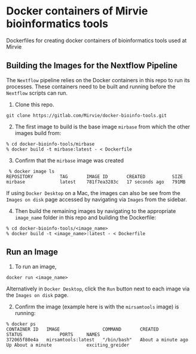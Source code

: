 # Docker containers of Mirvie bioinformatics tools

Dockerfiles for creating docker containers of bioinformatics tools used at Mirvie

## Building the Images for the Nextflow Pipeline
The `Nextflow` pipeline relies on the Docker containers in this repo to run its processes. 
These containers need to be built and running before the `Nextflow` scripts can run.

1. Clone this repo.
```
git clone https://gitlab.com/Mirvie/docker-bioinfo-tools.git
```
2. The first image to build is the base image `mirbase` from which the other images build from:
```
% cd docker-bioinfo-tools/mirbase
% docker build -t mirbase:latest - < Dockerfile
```
3. Confirm that the `mirbase` image was created
```
 % docker image ls
REPOSITORY          TAG       IMAGE ID       CREATED          SIZE
mirbase             latest    781f7ea3283c   17 seconds ago   791MB
```
If using `Docker Desktop` on a Mac, the images can also be see from the 
`Images on disk` page accessed by navigating via `Images` from the sidebar.

4. Then build the remaining images by navigating to the appropriate `image_name`
folder in this repo and building the Dockerfile:
```
% cd docker-bioinfo-tools/<image_name>
% docker build -t <image_name>:latest - < Dockerfile
```

## Run an Image
1. To run an image,
```
docker run <image_name>
```
Alternatively in `Docker Desktop`, click the `Run` button next to each image 
via the `Images on disk` page.

2. Confirm the image (example here is with the `mirsamtools` image) is running:
```
% docker ps
CONTAINER ID   IMAGE                COMMAND       CREATED              STATUS              PORTS     NAMES
372065f80e4a   mirsamtools:latest   "/bin/bash"   About a minute ago   Up About a minute             exciting_greider
```